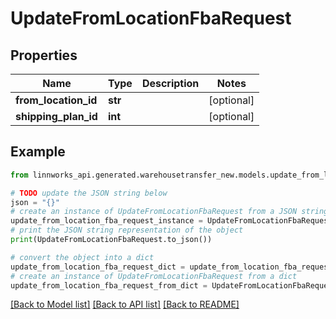 # UpdateFromLocationFbaRequest


## Properties

Name | Type | Description | Notes
------------ | ------------- | ------------- | -------------
**from_location_id** | **str** |  | [optional] 
**shipping_plan_id** | **int** |  | [optional] 

## Example

```python
from linnworks_api.generated.warehousetransfer_new.models.update_from_location_fba_request import UpdateFromLocationFbaRequest

# TODO update the JSON string below
json = "{}"
# create an instance of UpdateFromLocationFbaRequest from a JSON string
update_from_location_fba_request_instance = UpdateFromLocationFbaRequest.from_json(json)
# print the JSON string representation of the object
print(UpdateFromLocationFbaRequest.to_json())

# convert the object into a dict
update_from_location_fba_request_dict = update_from_location_fba_request_instance.to_dict()
# create an instance of UpdateFromLocationFbaRequest from a dict
update_from_location_fba_request_from_dict = UpdateFromLocationFbaRequest.from_dict(update_from_location_fba_request_dict)
```
[[Back to Model list]](../README.md#documentation-for-models) [[Back to API list]](../README.md#documentation-for-api-endpoints) [[Back to README]](../README.md)


